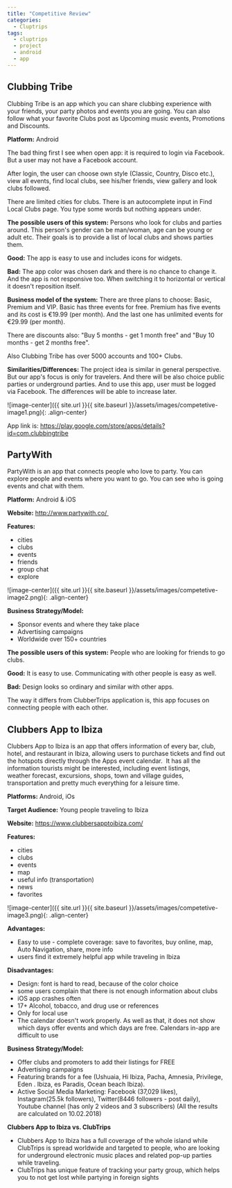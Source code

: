 ```yaml
---
title: "Competitive Review"
categories:
  - Cluptrips
tags:
  - cluptrips
  - project
  - android
  - app
---
```


## Clubbing Tribe 
Clubbing Tribe is an app which you can share clubbing experience with your friends, your party photos and events you are going. You can also follow what your favorite Clubs post as Upcoming music events, Promotions and Discounts.

**Platform:** Android

The bad thing first I see when open app: it is required to login via Facebook. But a user may not have a Facebook account.

After login, the user can choose own style (Classic, Country, Disco etc.), view all events, find local clubs, see his/her friends, view gallery and look clubs followed.

There are limited cities for clubs. There is an autocomplete input in Find Local Clubs page. You type some words but nothing appears under.

**The possible users of this system:** Persons who look for clubs and parties around. This person's gender can be man/woman, age can be young or adult etc. Their goals is to provide a list of local clubs and shows parties them.

**Good:** The app is easy to use and includes icons for widgets.

**Bad:** The app color was chosen dark and there is no chance to change it. And the app is not responsive too. When switching it to horizontal or vertical it doesn't reposition itself.

**Business model of the system:** There are three plans to choose: Basic, Premium and VIP. Basic has three events for free. Premium has five events and its cost is €19.99 (per month). And the last one has unlimited events for €29.99 (per month).

There are discounts also: "Buy 5 months - get 1 month free" and "Buy 10 months - get 2 months free".

Also Clubbing Tribe has over 5000 accounts and 100+ Clubs.

**Similarities/Differences:** The project idea is similar in general perspective. But our app's focus is only for travelers. And there will be also choice public parties or underground parties. And to use this app, user must be logged via Facebook. The differences will be able to increase later.

![image-center]({{ site.url }}{{ site.baseurl }}/assets/images/competetive-image1.png){: .align-center}

App link is: https://play.google.com/store/apps/details?id=com.clubbingtribe


## PartyWith

PartyWith is an app that connects people who love to party. You can explore people and events where you want to go. You can see who is going events and chat with them.

**Platform:** Android & iOS

**Website:** http://www.partywith.co/ 

**Features:**

* cities
* clubs
* events
* friends
* group chat
* explore

![image-center]({{ site.url }}{{ site.baseurl }}/assets/images/competetive-image2.png){: .align-center}

**Business Strategy/Model:**

* Sponsor events and where they take place
* Advertising campaigns
* Worldwide over 150+ countries




**The possible users of this system:** People who are looking for friends to go clubs.

**Good:** It is easy to use. Communicating with other people is easy as well.

**Bad:** Design looks so ordinary and similar with other apps.

The way it differs from ClubberTrips application is, this app focuses on connecting people with each other.

## Clubbers App to Ibiza

Clubbers App to Ibiza is an app that offers information of every bar, club, hotel, and restaurant in Ibiza, allowing users to purchase tickets and find out the hotspots directly through the Apps event calendar.  It has all the information tourists might be interested, including event listings, weather forecast, excursions, shops, town and village guides, transportation and pretty much everything for a leisure time.

**Platforms:** Android, iOs

**Target Audience:** Young people traveling to Ibiza

**Website:** https://www.clubbersapptoibiza.com/


**Features:**

* cities
* clubs
* events
* map
* useful info (transportation)
* news
* favorites

![image-center]({{ site.url }}{{ site.baseurl }}/assets/images/competetive-image3.png){: .align-center}

**Advantages:**

* Easy to use - complete coverage: save to favorites, buy online, map, Auto Navigation, share, more info
* users find it extremely helpful app while traveling in Ibiza

**Disadvantages:** 

* Design: font is hard to read, because of the color choice
* some users complain that there is not enough information about clubs
* iOS app crashes often
* 17+ Alcohol, tobacco, and drug use or references
* Only for local use
* The calendar doesn't work properly. As well as that, it does not show which days offer events and which days are free. Calendars in-app are difficult to use

**Business Strategy/Model:**

* Offer clubs and promoters to add their listings for FREE
* Advertising campaigns
* Featuring brands for a fee (Ushuaia, Hi Ibiza, Pacha, Amnesia, Privilege, Eden . Ibiza, es Paradis, Ocean beach Ibiza).
* Active Social Media Marketing: Facebook (37,029 likes), Instagram(25.5k followers), Twitter(8446 followers - post daily), Youtube channel (has only 2 videos and 3 subscribers) (All the results are calculated on 10.02.2018)

**Clubbers App to Ibiza vs. ClubTrips**

* Clubbers App to Ibiza has a full coverage of the whole island while ClubTrips is spread worldwide and targeted to people, who are looking for underground electronic music places and related pop-up parties while traveling.
* ClubTrips has unique feature of tracking your party group, which helps you to not get lost while partying in foreign sights
